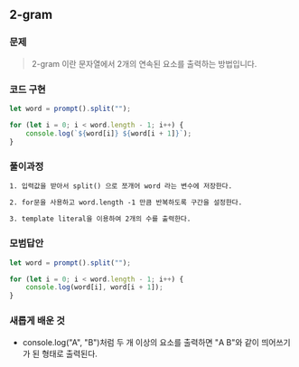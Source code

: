 ## 2-gram

### 문제

> 2-gram 이란 문자열에서 2개의 연속된 요소를 출력하는 방법입니다.

### 코드 구현

```js
let word = prompt().split("");

for (let i = 0; i < word.length - 1; i++) {
    console.log(`${word[i]} ${word[i + 1]}`);
}
```

### 풀이과정

```txt
1. 입력값을 받아서 split() 으로 쪼개어 word 라는 변수에 저장한다.

2. for문을 사용하고 word.length -1 만큼 반복하도록 구간을 설정한다.

3. template literal을 이용하여 2개의 수를 출력한다.
```

### 모범답안

```js
let word = prompt().split("");

for (let i = 0; i < word.length - 1; i++) {
    console.log(word[i], word[i + 1]);
}
```

### 새롭게 배운 것

-   console.log("A", "B")처럼 두 개 이상의 요소를 출력하면 "A B"와 같이 띄어쓰기가 된 형태로 출력된다.
